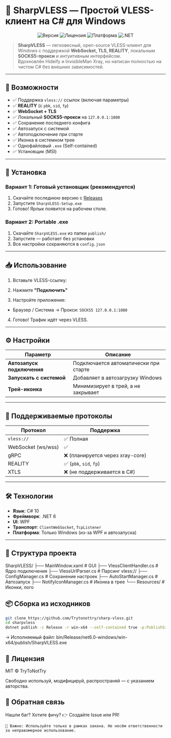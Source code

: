# 🔹 SharpVLESS — Простой VLESS-клиент на C# для Windows

<p align="center">
  <img src="https://img.shields.io/badge/version-1.0.0-blue" alt="Версия" />
  <img src="https://img.shields.io/badge/license-MIT-green" alt="Лицензия" />
  <img src="https://img.shields.io/badge/platform-Windows-blue" alt="Платформа" />
  <img src="https://img.shields.io/badge/.NET-6.0-orange" alt=".NET" />
</p>

> **SharpVLESS** — легковесный, open-source VLESS-клиент для Windows с поддержкой **WebSocket, TLS, REALITY**, локальным **SOCKS5-прокси** и интуитивным интерфейсом.  
> Вдохновлён Hideify и InvisibleMan Xray, но написан полностью на чистом C# без внешних зависимостей.

---

## 🌟 Возможности

- ✅ Поддержка `vless://` ссылок (включая параметры)
- ✅ **REALITY** (с `pbk`, `sid`, `fp`)
- ✅ **WebSocket + TLS**
- ✅ Локальный **SOCKS5-прокси** на `127.0.0.1:1080`
- ✅ Сохранение последнего конфига
- ✅ Автозапуск с системой
- ✅ Автоподключение при старте
- ✅ Иконка в системном трее
- ✅ Однофайловый `.exe` (Self-contained)
- ✅ Установщик (MSI)

---

## 🚀 Установка

### Вариант 1: Готовый установщик (рекомендуется)

1. Скачайте последнюю версию с [Releases](https://github.com/Trytonottry/sharp-vless/releases)
2. Запустите `SharpVLESS-Setup.exe`
3. Готово! Ярлык появится на рабочем столе.

### Вариант 2: Portable .exe

1. Скачайте `SharpVLESS.exe` из папки `publish/`
2. Запустите — работает без установки
3. Все настройки сохраняются в `config.json`

---

## 📥 Использование

1. Вставьте VLESS-ссылку:

2. Нажмите **"Подключить"**

3. Настройте приложение:
- Браузер / Система → Прокси: `SOCKS5 127.0.0.1:1080`

4. Готово! Трафик идёт через VLESS.

---

## ⚙️ Настройки

| Параметр | Описание |
|--------|--------|
| **Автозапуск подключения** | Подключается автоматически при старте |
| **Запускать с системой** | Добавляет в автозагрузку Windows |
| **Трей-иконка** | Минимизирует в трей, а не закрывает |

---

## 🧩 Поддерживаемые протоколы

| Протокол | Поддержка |
|--------|----------|
| `vless://` | ✅ Полная |
| WebSocket (ws/wss) | ✅ |
| gRPC | ❌ (планируется через xray-core) |
| REALITY | ✅ (`pbk`, `sid`, `fp`) |
| XTLS | ❌ (не поддерживается в C#) |

---

## 🛠 Технологии

- **Язык**: C# 10
- **Фреймворк**: .NET 6
- **UI**: WPF
- **Транспорт**: `ClientWebSocket`, `TcpListener`
- **Платформа**: Только Windows (из-за WPF и автозапуска)

---

## 📂 Структура проекта
SharpVLESS/
├── MainWindow.xaml       # GUI
├── VlessClientHandler.cs # Ядро подключения
├── VlessUrlParser.cs     # Парсинг vless://
├── ConfigManager.cs      # Сохранение настроек
├── AutoStartManager.cs   # Автозапуск
├── NotifyIconManager.cs  # Иконка в трее
└── Resources/            # Иконки, лого

## 📦 Сборка из исходников

```bash
git clone https://github.com/Trytonottry/sharp-vless.git
cd sharpvless
dotnet publish -c Release -r win-x64 --self-contained true -p:PublishSingleFile=true
```

→ Исполняемый файл:
bin/Release/net6.0-windows/win-x64/publish/SharpVLESS.exe

## 📄 Лицензия 

MIT © TryToNotTry 

Свободно используй, модифицируй, распространяй — с указанием авторства. 
 
## 💬 Обратная связь 

Нашли баг? Хотите фичу?
👉 Создайте Issue  или PR! 
 

    🔐 Важно: Используйте только в рамках закона. Не несём ответственности за неправомерное использование. 
     
